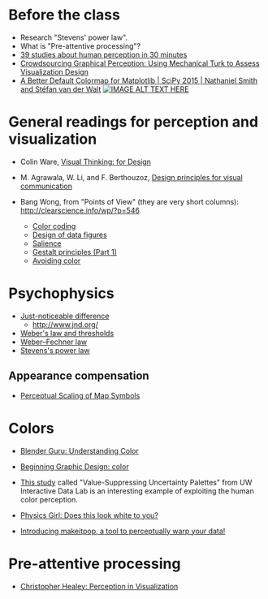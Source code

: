 # Before the class

- Research "Stevens' power law". 
- What is "Pre-attentive processing"?
- [39 studies about human perception in 30 minutes](https://medium.com/@kennelliott/39-studies-about-human-perception-in-30-minutes-4728f9e31a73#.msiyfzvmr)
- [Crowdsourcing Graphical Perception: Using Mechanical Turk to Assess Visualization Design](http://idl.cs.washington.edu/papers/crowdsourcing-graphical-perception/)
- [A Better Default Colormap for Matplotlib | SciPy 2015 | Nathaniel Smith and Stéfan van der Walt](https://www.youtube.com/watch?v=xAoljeRJ3lU)
[![IMAGE ALT TEXT HERE](https://img.youtube.com/vi/xAoljeRJ3lU/0.jpg)](https://www.youtube.com/watch?v=xAoljeRJ3lU)

# General readings for perception and visualization

- Colin Ware, [Visual Thinking: for Design](http://www.amazon.com/Visual-Thinking-Kaufmann-Interactive-Technologies/dp/0123708966)
- M. Agrawala, W. Li, and F. Berthouzoz, [Design principles for visual communication](http://vis.berkeley.edu/papers/designprinciples/p60-agrawala.pdf)

- Bang Wong, from "Points of View" (they are very short columns): http://clearscience.info/wp/?p=546
  - [Color coding](http://www.nature.com/nmeth/journal/v7/n8/full/nmeth0810-573.html)
  - [Design of data figures](http://www.nature.com/nmeth/journal/v7/n9/full/nmeth0910-665.html)
  - [Salience](http://www.nature.com/nmeth/journal/v7/n10/full/nmeth1010-773.html)
  - [Gestalt principles (Part 1)](http://www.nature.com/nmeth/journal/v7/n11/full/nmeth1110-863.html)
  - [Avoiding color](http://www.nature.com/nmeth/journal/v8/n7/full/nmeth.1642.html)

# Psychophysics

- [Just-noticeable difference](https://en.wikipedia.org/wiki/Just-noticeable_difference)
  - http://www.jnd.org/
- [Weber's law and thresholds](https://www.khanacademy.org/science/health-and-medicine/nervous-system-and-sensory-infor/sensory-perception-2014-03-27T18:45:20.451Z/v/webers-law-and-thresholds)
- [Weber–Fechner law](https://en.wikipedia.org/wiki/Weber%E2%80%93Fechner_law)
- [Stevens's power law](https://en.wikipedia.org/wiki/Stevens%27s_power_law)

## Appearance compensation

- [Perceptual Scaling of Map Symbols](https://makingmaps.net/2007/08/28/perceptual-scaling-of-map-symbols/)


# Colors

- [Blender Guru: Understanding Color](https://www.youtube.com/watch?v=Qj1FK8n7WgY)
- [Beginning Graphic Design: color](https://www.youtube.com/watch?v=_2LLXnUdUIc)

- [This study](https://medium.com/@uwdata/value-suppressing-uncertainty-palettes-426130122ce9) called "Value-Suppressing Uncertainty Palettes" from UW Interactive Data Lab is an interesting example of exploiting the human color perception. 

- [Physics Girl: Does this look white to you?](https://www.youtube.com/watch?v=uNOKWoDtbSk)

- [Introducing makeitpop, a tool to perceptually warp your data!](https://predictablynoisy.com/makeitpop-intro)

# Pre-attentive processing

- [Christopher Healey: Perception in Visualization](https://www.csc2.ncsu.edu/faculty/healey/PP)

